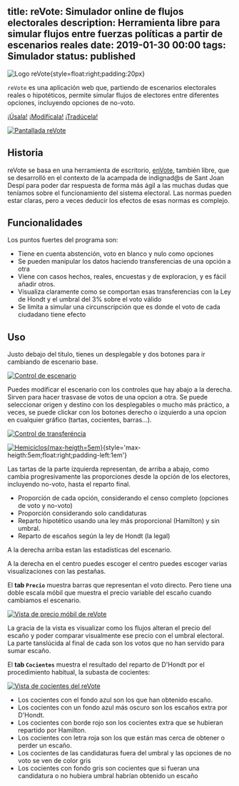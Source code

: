 title: reVote: Simulador online de flujos electorales
description: Herramienta libre para simular flujos entre fuerzas políticas a partir de escenarios reales
date: 2019-01-30 00:00
tags: Simulador
status: published
---

![Logo reVote]({static}/images/revote.png){style=float:right;padding:20px}

`reVote` es una aplicación web que,
partiendo de escenarios electorales reales o hipotéticos,
permite simular flujos de electores
entre diferentes opciones,
incluyendo opciones de no-voto.

[¡Úsala!](/revote) 
[¡Modifícala!](https://github.com/vokimon/revote) 
[¡Tradúcela!](https://github.com/vokimon/revote/tree/master/src/i18n) 

[![Pantallada reVote]({static}/images/revote-pantallada-pricebars-full.png)]({static}/images/revote-pantallada-pricebars-full.png)

## Historia

reVote se basa en una herramienta de escritorio,
[enVote], también libre,
que se desarrolló en el contexto de
la acampada de indignad@s de Sant Joan Despí
para poder dar respuesta de forma 
más ágil a las muchas dudas que teníamos sobre el 
funcionamiento del sistema electoral. Las normas 
pueden estar claras, pero a veces deducir los 
efectos de esas normas es complejo.

[enVote]:{filename}envote.md

## Funcionalidades


Los puntos fuertes del programa son:

- Tiene en cuenta abstención, voto en blanco y nulo como opciones
- Se pueden manipular los datos haciendo transferencias de una opción a otra
- Viene con casos hechos, reales, encuestas y de exploracion, y es fácil añadir otros.
- Visualiza claramente como se comportan esas transferencias con la Ley de Hondt y el umbral del 3% sobre el voto válido
- Se limita a simular una circunscripción que es donde el voto de cada ciudadano tiene efecto

Uso
---

Justo debajo del título, tienes un desplegable y dos botones
para ir cambiando de escenario base.

[![Control de escenario]({static}/images/revote-pantallada-scenario.png)]({static}/images/revote-pantallada-scenario.png)

Puedes modificar el escenario con los controles
que hay abajo a la derecha.
Sirven para hacer trasvase de votos de una opcion a otra.
Se puede seleccionar origen y destino con los desplegables
o mucho más práctico, a veces, se puede clickar con los botones derecho o izquierdo
a una opcion en cualquier gráfico (tartas, cocientes, barras...).

[![Control de transferéncia]({static}/images/revote-transfer-widget.png)]({static}/images/revote-transfer-widget.png)

[![Hemiciclos]({static}/images/revote-pantallada-hemiciclos.png){max-heigth=5em}]({static}/images/revote-pantallada-hemiciclos.png){style='max-heigth:5em;float:right;padding-left:1em'}

Las tartas de la parte izquierda representan, de arriba a abajo,
como cambia progresivamente las proporciones desde la opción
de los electores, incluyendo no-voto, hasta el reparto final.

* Proporción de cada opción, considerando el censo completo (opciones de voto y no-voto)
* Proporción considerando solo candidaturas
* Reparto hipotético usando una ley más proporcional (Hamilton) y sin umbral.
* Reparto de escaños según la ley de Hondt (la legal)

A la derecha arriba estan las estadísticas del escenario.

A la derecha en el centro puedes escoger el centro puedes escoger
varias visualizaciones con las pestañas.

El **tab `Precio`** muestra barras que representan el voto directo.
Pero tiene una doble escala móbil que muestra el precio variable
del escaño cuando cambiamos el escenario.

[![Vista de precio móbil de reVote]({static}/images/revote-pantallada-pricebars.png)]({static}/images/revote-pantallada-pricebars.png)

La gracia de la vista es visualizar como los flujos alteran el precio del escaño
y poder comparar visualmente ese precio con el umbral electoral.
La parte tanslúcida al final de cada son los votos que no han servido para sumar escaño.


El **tab `Cocientes`** muestra el resultado del reparto de D'Hondt
por el procedimiento habitual, la subasta de cocientes:

[![Vista de cocientes del reVote]({static}/images/revote-pantallada-quocients.png)]({static}/images/revote-pantallada-quocients.png)

* Los cocientes con el fondo azul son los que han obtenido escaño.
* Los cocientes con un fondo azul más oscuro son los escaños extra por D'Hondt.
* Los cocientes con borde rojo son los cocientes extra que se hubieran repartido por Hamilton.
* Los cocientes con letra roja son los que están mas cerca de obtener o perder un escaño.
* Los cocientes de las candidaturas fuera del umbral y las opciones de no voto se ven de color gris
* Los cocientes con fondo gris son cocientes que si fueran una candidatura o no hubiera umbral habrían obtenido un escaño


